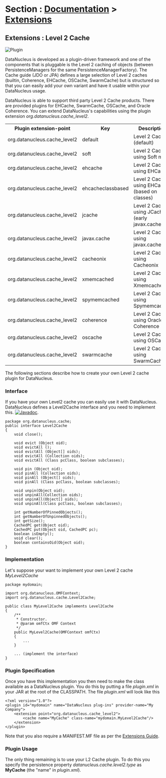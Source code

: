 <head><title>Extensions : Level 2 Cache</title></head>

# Section : [Documentation](../index.html) > [Extensions](index.html)

## Extensions : Level 2 Cache
![Plugin](../../images/nucleus_plugin.gif)

DataNucleus is developed as a plugin-driven framework and one of the components that is 
pluggable is the Level 2 caching of objects (between PersistenceManagers for the same 
PersistenceManagerFactory). The Cache guide (JDO or JPA) defines a large selection of Level 2 caches (builtin, 
Coherence, EHCache, OSCache, SwarmCache) but is structured so that you can easily add your 
own variant and have it usable within your DataNucleus usage. 

DataNucleus is able to support third party Level 2 Cache products. There are provided plugins
for EHCache, SwarmCache, OSCache, and Oracle Coherence. You can extend DataNucleus's 
capabilities using the plugin extension _org.datanucleus.cache_level2_.


<table>
    <tr>
        <th>Plugin extension-point</th>
        <th>Key</th>
        <th>Description</th>
        <th width="80">Location</th>
    </tr>
    <tr>
        <td>org.datanucleus.cache_level2</td>
        <td>default</td>
        <td>Level 2 Cache (default)</td>
        <td>datanucleus-core</td>
    </tr>
    <tr>
        <td>org.datanucleus.cache_level2</td>
        <td>soft</td>
        <td>Level 2 Cache using Soft maps</td>
        <td>datanucleus-core</td>
    </tr>
    <tr>
        <td>org.datanucleus.cache_level2</td>
        <td>ehcache</td>
        <td>Level 2 Cache using EHCache</td>
        <td>datanucleus-cache</td>
    </tr>
    <tr>
        <td>org.datanucleus.cache_level2</td>
        <td>ehcacheclassbased</td>
        <td>Level 2 Cache using EHCache (based on classes)</td>
        <td>datanucleus-cache</td>
    </tr>
    <tr>
        <td>org.datanucleus.cache_level2</td>
        <td>jcache</td>
        <td>Level 2 Cache using JCache (early javax.cache)</td>
        <td>datanucleus-cache</td>
    </tr>
    <tr>
        <td>org.datanucleus.cache_level2</td>
        <td>javax.cache</td>
        <td>Level 2 Cache using javax.cache</td>
        <td>datanucleus-core</td>
    </tr>
    <tr>
        <td>org.datanucleus.cache_level2</td>
        <td>cacheonix</td>
        <td>Level 2 Cache using Cacheonix</td>
        <td>datanucleus-cache</td>
    </tr>
    <tr>
        <td>org.datanucleus.cache_level2</td>
        <td>xmemcached</td>
        <td>Level 2 Cache using Xmemcached</td>
        <td>datanucleus-cache</td>
    </tr>
    <tr>
        <td>org.datanucleus.cache_level2</td>
        <td>spymemcached</td>
        <td>Level 2 Cache using Spymemcached</td>
        <td>datanucleus-cache</td>
    </tr>
    <tr>
        <td>org.datanucleus.cache_level2</td>
        <td>coherence</td>
        <td>Level 2 Cache using Oracle Coherence</td>
        <td>datanucleus-cache</td>
    </tr>
    <tr>
        <td>org.datanucleus.cache_level2</td>
        <td>oscache</td>
        <td>Level 2 Cache using OSCache</td>
        <td>datanucleus-cache</td>
    </tr>
    <tr>
        <td>org.datanucleus.cache_level2</td>
        <td>swarmcache</td>
        <td>Level 2 Cache using SwarmCache</td>
        <td>datanucleus-cache</td>
    </tr>
</table>


The following sections describe how to create your own Level 2 cache plugin for DataNucleus.

### Interface

If you have your own Level2 cache you can easily use it with DataNucleus. DataNucleus defines a Level2Cache interface and you need to implement this.
[![Javadoc](../../images/javadoc.gif)](http://www.datanucleus.org/javadocs/core/latest/org/datanucleus/cache/Level2Cache.html).


	package org.datanucleus.cache;
	public interface Level2Cache
	{
    	void close();
	
    	void evict (Object oid);
    	void evictAll ();
    	void evictAll (Object[] oids);
    	void evictAll (Collection oids);
    	void evictAll (Class pcClass, boolean subclasses);

	    void pin (Object oid);
   	 	void pinAll (Collection oids);
    	void pinAll (Object[] oids);
    	void pinAll (Class pcClass, boolean subclasses);
	
    	void unpin(Object oid);
    	void unpinAll(Collection oids);
    	void unpinAll(Object[] oids);
    	void unpinAll(Class pcClass, boolean subclasses);
	
    	int getNumberOfPinnedObjects();
    	int getNumberOfUnpinnedObjects();
    	int getSize();
    	CachedPC get(Object oid);
    	CachedPC put(Object oid, CachedPC pc);
    	boolean isEmpty();
    	void clear();
    	boolean containsOid(Object oid);
	}


### Implementation

Let's suppose your want to implement your own Level 2 cache _MyLevel2Cache_


	package mydomain;
	
	import org.datanucleus.OMFContext;
	import org.datanucleus.cache.Level2Cache;
	
	public class MyLevel2Cache implements Level2Cache
	{
	    /**
	     * Constructor.
	     * @param omfCtx OMF Context
	     */
	    public MyLevel2Cache(OMFContext omfCtx)
	    {
	        ...
	    }
	
	    ... (implement the interface)
	}


### Plugin Specification

Once you have this implementation you then need to make the class available as a DataNucleus plugin. You do this by putting 
a file _plugin.xml_ in your JAR at the root of the CLASSPATH. The file _plugin.xml_ will look like this

	<?xml version="1.0"?>
	<plugin id="mydomain" name="DataNucleus plug-ins" provider-name="My Company">
    	<extension point="org.datanucleus.cache_level2">
        	<cache name="MyCache" class-name="mydomain.MyLevel2Cache"/>
    	</extension>
	</plugin>

Note that you also require a MANIFEST.MF file as per the [Extensions Guide](index.html).


### Plugin Usage

The only thing remaining is to use your L2 Cache plugin. To do this you specify the persistence property 
_datanucleus.cache.level2.type_ as __MyCache__ (the "name" in _plugin.xml_).
